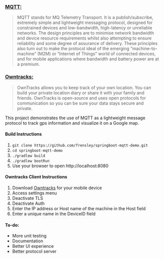 ### [MQTT:](http://owntracks.org/)
> MQTT stands for MQ Telemetry Transport. It is a publish/subscribe, extremely simple and lightweight messaging protocol, designed for constrained devices and low-bandwidth, high-latency or unreliable networks. The design principles are to minimise network bandwidth and device resource requirements whilst also attempting to ensure reliability and some degree of assurance of delivery. These principles also turn out to make the protocol ideal of the emerging “machine-to-machine” (M2M) or “Internet of Things” world of connected devices, and for mobile applications where bandwidth and battery power are at a premium.

### [Owntracks:](http://mqtt.org/faq)
> OwnTracks allows you to keep track of your own location. You can build your private location diary or share it with your family and friends. OwnTracks is open-source and uses open protocols for communication so you can be sure your data stays secure and private.

This project demonstrates the use of MQTT as a lightweight message protocol to track gps information and visualize it on a Google map.

#### Build Instructions
1. ``git clone https://github.com/frensley/springboot-mqtt-demo.git``
1. ``cd springboot-mqtt-demo``
1. ``./gradlew build``
1. ``./gradlew bootRun``
1. Use your browser to open http://localhost:8080

#### Owntracks Client Instructions
1. Download [Owntracks](http://owntracks.org/) for your mobile device
1. Access settings menu
1. Deactivate TLS
1. Deactivate Auth
1. Enter the IP address or Host name of the machine in the Host field
1. Enter a unique name in the DeviceID field

#### To-do:
- More unit testing
- Documentation
- Better UI experience
- Better protocol server

